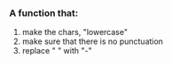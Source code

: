 ### A function that:
1) make the chars, "lowercase"
2) make sure that there is no punctuation
3) replace " " with "-"
